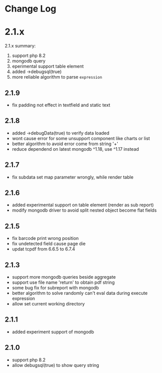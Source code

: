 # Change Log


# 2.1.x
2.1.x summary:
1. support php 8.2
2. mongodb query
3. eperimental support table element
4. added ->debugsql(true)
5. more reliable algorithm to parse `expression`

## 2.1.9
- fix padding not effect in textfield and static text

## 2.1.8
- added ->debugData(true) to verify data loaded
- wont cause error for some unsupport component like charts or list
- better algorithm to avoid error come from string '+' 
- reduce dependend on latest mongodb ^1.18, use ^1.17 instead


## 2.1.7
- fix subdata set map parameter wrongly, while render table

## 2.1.6
- added experimental support on table element (render as sub report)
- modify mongodb driver to avoid split nested object become flat fields

## 2.1.5
- fix barcode print wrong position
- fix undetected field cause page die
- updat tcpdf from 6.6.5 to 6.7.4

## 2.1.3
- support more mongodb queries beside aggregate
- support use file name 'return' to obtain pdf string
- some bug fix for subreport with mongodb
- better algorithm to solve randomly can't eval data during execute expression
- allow set current working directory

## 2.1.1
- added experiment support of mongodb

## 2.1.0
- support php 8.2
- allow debugsql(true) to show query string